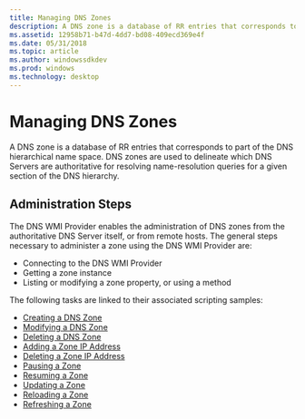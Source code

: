 ```yaml
---
title: Managing DNS Zones
description: A DNS zone is a database of RR entries that corresponds to part of the DNS hierarchical name space. DNS zones are used to delineate which DNS Servers are authoritative for resolving name-resolution queries for a given section of the DNS hierarchy.
ms.assetid: 12958b71-b47d-4dd7-bd08-409ecd369e4f
ms.date: 05/31/2018
ms.topic: article
ms.author: windowssdkdev
ms.prod: windows
ms.technology: desktop
---
```


# Managing DNS Zones

A DNS zone is a database of RR entries that corresponds to part of the DNS hierarchical name space. DNS zones are used to delineate which DNS Servers are authoritative for resolving name-resolution queries for a given section of the DNS hierarchy.

## Administration Steps

The DNS WMI Provider enables the administration of DNS zones from the authoritative DNS Server itself, or from remote hosts. The general steps necessary to administer a zone using the DNS WMI Provider are:

-   Connecting to the DNS WMI Provider
-   Getting a zone instance
-   Listing or modifying a zone property, or using a method

The following tasks are linked to their associated scripting samples:

-   [Creating a DNS Zone](dns-wmi-provider-samples-managing-dns-zones.md#create-a-dns-zone)
-   [Modifying a DNS Zone](dns-wmi-provider-samples-managing-dns-zones.md#modify-a-dns-zone)
-   [Deleting a DNS Zone](dns-wmi-provider-samples-managing-dns-zones.md#delete-a-dns-zone)
-   [Adding a Zone IP Address](dns-wmi-provider-samples-managing-dns-zones.md#add-a-zone-ip-address)
-   [Deleting a Zone IP Address](dns-wmi-provider-samples-managing-dns-zones.md#delete-a-zone-ip-address)
-   [Pausing a Zone](dns-wmi-provider-samples-managing-dns-zones.md#pause-a-zone)
-   [Resuming a Zone](dns-wmi-provider-samples-managing-dns-zones.md#resume-a-zone)
-   [Updating a Zone](dns-wmi-provider-samples-managing-dns-zones.md#update-a-zone)
-   [Reloading a Zone](dns-wmi-provider-samples-managing-dns-zones.md#reload-a-zone)
-   [Refreshing a Zone](dns-wmi-provider-samples-managing-dns-zones.md#refresh-a-zone)

 

 




